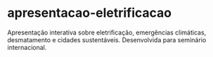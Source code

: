 # apresentacao-eletrificacao
Apresentação interativa sobre eletrificação, emergências climáticas, desmatamento e cidades sustentáveis. Desenvolvida para seminário internacional.
